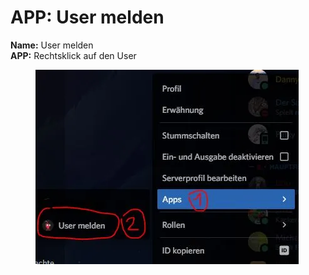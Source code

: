 # APP: User melden

**Name:** User melden\
**APP:** Rechtsklick auf  den User



<div align="left">

<figure><img src="../../.gitbook/assets/65a06f3a4f6354747024dc7f88b31c835371fe076a79758b3770411a17ef48ef.webp" alt=""><figcaption></figcaption></figure>

</div>
